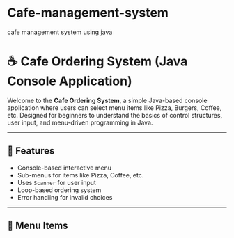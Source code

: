 # Cafe-management-system
cafe management system using java
# ☕ Cafe Ordering System (Java Console Application)

Welcome to the **Cafe Ordering System**, a simple Java-based console application where users can select menu items like Pizza, Burgers, Coffee, etc. Designed for beginners to understand the basics of control structures, user input, and menu-driven programming in Java.

---

## 🚀 Features

- Console-based interactive menu
- Sub-menus for items like Pizza, Coffee, etc.
- Uses `Scanner` for user input
- Loop-based ordering system
- Error handling for invalid choices

---

## 🧾 Menu Items


